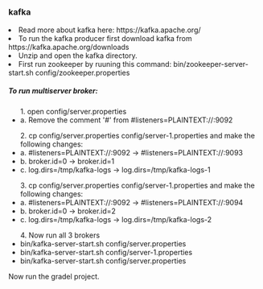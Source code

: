 # <h3>kafka</h3>
<li>
Read more about kafka here: https://kafka.apache.org/</li>
<li>
To run the kafka producer first download kafka from https://kafka.apache.org/downloads</li>
<li>Unzip and open the kafka directory.</li>
<li>
First run zookeeper by ruuning this command: bin/zookeeper-server-start.sh config/zookeeper.properties</li>
<h5>To run multiserver broker: </h5>

  <ul>
    1. open config/server.properties</li>
 <li>
    a. Remove the comment '#' from #listeners=PLAINTEXT://:9092</li>
  </ul>
    <ul>
    2. cp config/server.properties config/server-1.properties and make the following changes:</li>
  <li>a. #listeners=PLAINTEXT://:9092 -> #listeners=PLAINTEXT://:9093</li>
  <li>b. broker.id=0 -> broker.id=1</li>
  <li>c. log.dirs=/tmp/kafka-logs -> log.dirs=/tmp/kafka-logs-1</li>
  </ul>
  <ul>
3. cp config/server.properties config/server-1.properties and make the following changes:
    <li>a. #listeners=PLAINTEXT://:9092 -> #listeners=PLAINTEXT://:9094</li>
    <li>b. broker.id=0 -> broker.id=2</li>
    <li>c. log.dirs=/tmp/kafka-logs -> log.dirs=/tmp/kafka-logs-2</li></ul>
 <ul>
4. Now run all 3 brokers 
   <li>bin/kafka-server-start.sh config/server.properties</li>
   <li>bin/kafka-server-start.sh config/server-1.properties</li>
   <li>bin/kafka-server-start.sh config/server.properties</li>
</ul>

Now run the gradel project.
